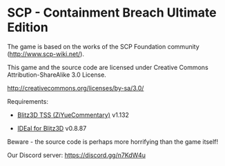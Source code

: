# SCP - Containment Breach Ultimate Edition

The game is based on the works of the SCP Foundation community (http://www.scp-wiki.net/).

This game and the source code are licensed under Creative Commons Attribution-ShareAlike 3.0 License.

http://creativecommons.org/licenses/by-sa/3.0/

Requirements:

-	[Blitz3D TSS (ZiYueCommentary)](https://github.com/ZiYueCommentary/Blitz3D/releases) v1.132

-	[IDEal for Blitz3D](https://web.archive.org/web/20070704181040/http://www.fungamesfactory.com/download.php?get=IDEalSetup_0.8.87.exe) v0.8.87

Beware - the source code is perhaps more horrifying than the game itself!

Our Discord server: https://discord.gg/n7KdW4u
